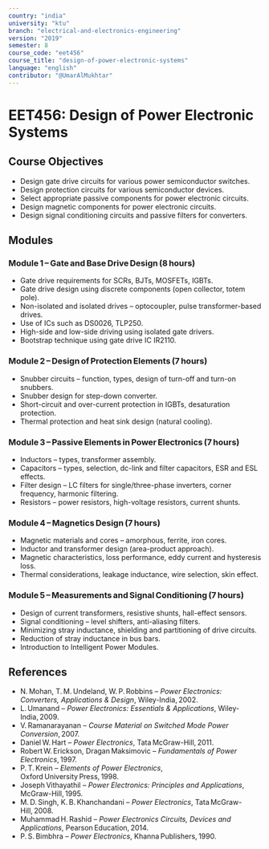 ```yaml
---
country: "india"
university: "ktu"
branch: "electrical-and-electronics-engineering"
version: "2019"
semester: 8
course_code: "eet456"
course_title: "design-of-power-electronic-systems"
language: "english"
contributor: "@UmarAlMukhtar"
---
```


# EET456: Design of Power Electronic Systems  

## Course Objectives  
- Design gate drive circuits for various power semiconductor switches.  
- Design protection circuits for various semiconductor devices.  
- Select appropriate passive components for power electronic circuits.  
- Design magnetic components for power electronic circuits.  
- Design signal conditioning circuits and passive filters for converters.  

## Modules  

### Module 1 – Gate and Base Drive Design (8 hours)  
- Gate drive requirements for SCRs, BJTs, MOSFETs, IGBTs.  
- Gate drive design using discrete components (open collector, totem pole).  
- Non-isolated and isolated drives – optocoupler, pulse transformer-based drives.  
- Use of ICs such as DS0026, TLP250.  
- High-side and low-side driving using isolated gate drivers.  
- Bootstrap technique using gate drive IC IR2110.  

### Module 2 – Design of Protection Elements (7 hours)  
- Snubber circuits – function, types, design of turn-off and turn-on snubbers.  
- Snubber design for step-down converter.  
- Short-circuit and over-current protection in IGBTs, desaturation protection.  
- Thermal protection and heat sink design (natural cooling).  

### Module 3 – Passive Elements in Power Electronics (7 hours)  
- Inductors – types, transformer assembly.  
- Capacitors – types, selection, dc-link and filter capacitors, ESR and ESL effects.  
- Filter design – LC filters for single/three-phase inverters, corner frequency, harmonic filtering.  
- Resistors – power resistors, high-voltage resistors, current shunts.  

### Module 4 – Magnetics Design (7 hours)  
- Magnetic materials and cores – amorphous, ferrite, iron cores.  
- Inductor and transformer design (area-product approach).  
- Magnetic characteristics, loss performance, eddy current and hysteresis loss.  
- Thermal considerations, leakage inductance, wire selection, skin effect.  

### Module 5 – Measurements and Signal Conditioning (7 hours)  
- Design of current transformers, resistive shunts, hall-effect sensors.  
- Signal conditioning – level shifters, anti-aliasing filters.  
- Minimizing stray inductance, shielding and partitioning of drive circuits.  
- Reduction of stray inductance in bus bars.  
- Introduction to Intelligent Power Modules.  

## References  
- N. Mohan, T. M. Undeland, W. P. Robbins – *Power Electronics: Converters, Applications & Design*, Wiley-India, 2002.  
- L. Umanand – *Power Electronics: Essentials & Applications*, Wiley-India, 2009.  
- V. Ramanarayanan – *Course Material on Switched Mode Power Conversion*, 2007.  
- Daniel W. Hart – *Power Electronics*, Tata McGraw-Hill, 2011.  
- Robert W. Erickson, Dragan Maksimovic – *Fundamentals of Power Electronics*, 1997.  
- P. T. Krein – *Elements of Power Electronics*, Oxford University Press, 1998.  
- Joseph Vithayathil – *Power Electronics: Principles and Applications*, McGraw-Hill, 1995.  
- M. D. Singh, K. B. Khanchandani – *Power Electronics*, Tata McGraw-Hill, 2008.  
- Muhammad H. Rashid – *Power Electronics Circuits, Devices and Applications*, Pearson Education, 2014.  
- P. S. Bimbhra – *Power Electronics*, Khanna Publishers, 1990.  
